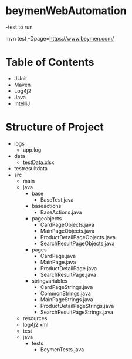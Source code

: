 # beymenWebAutomation
  -test to run
  
  mvn test -Dpage=https://www.beymen.com/


# Table of Contents
* JUnit
* Maven
* Log4j2
* Java
* IntelliJ

# Structure of Project
- logs
  - app.log
- data
  - testData.xlsx
- testresultdata
- src
  * main
   - java
     - base
       - BaseTest.java
     - baseactions
       - BaseActions.java
     - pageobjects
       - CardPageObjects.java
       - MainPageObjects.java
       - ProductDetailPageObjects.java
       - SearchResultPageObjects.java
     - pages
       - CardPage.java
       - MainPage.java
       - ProductDetailPage.java
       - SearchResultPage.java
     - stringvariables
       - CardPageStrings.java
       - CommonStrings.java
       - MainPageStrings.java
       - ProductDetailPageStrings.java
       - SearchResultPageStrings.java
  - resources
   - log4j2.xml
  - test
   - java
     - tests
       - BeymenTests.java

